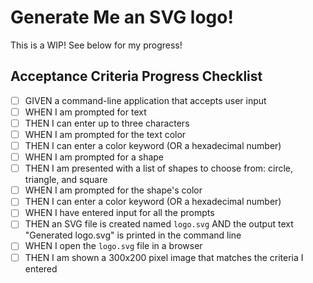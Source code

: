 # Generate Me an SVG logo!

This is a WIP! See below for my progress!

## Acceptance Criteria Progress Checklist

- [ ] GIVEN a command-line application that accepts user input
- [ ] WHEN I am prompted for text
- [ ] THEN I can enter up to three characters
- [ ] WHEN I am prompted for the text color
- [ ] THEN I can enter a color keyword (OR a hexadecimal number)
- [ ] WHEN I am prompted for a shape
- [ ] THEN I am presented with a list of shapes to choose from: circle, triangle, and square
- [ ] WHEN I am prompted for the shape's color
- [ ] THEN I can enter a color keyword (OR a hexadecimal number)
- [ ] WHEN I have entered input for all the prompts
- [ ] THEN an SVG file is created named `logo.svg`
      AND the output text "Generated logo.svg" is printed in the command line
- [ ] WHEN I open the `logo.svg` file in a browser
- [ ] THEN I am shown a 300x200 pixel image that matches the criteria I entered
